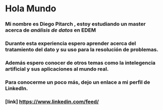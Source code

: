 # Hola Mundo
### Mi nombre es Diego Pitarch , estoy estudiando un master acerca de *análisis de datos* en **EDEM**
### Durante esta experiencia espero aprender acerca del tratamiento del dato y su uso para la resolución de problemas.
### Además espero conocer de otros temas como la intelegencia artificial y sus aplicaciones al mundo real.
### Para conocerme un poco más, dejo un enlace a mi perfil de LinkedIn.
### [link] https://www.linkedin.com/feed/
